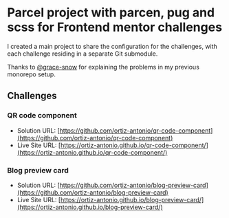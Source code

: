 # Parcel project with parcen, pug and scss for Frontend mentor challenges

I created a main project to share the configuration for the challenges, with each challenge residing in a separate Git submodule.

Thanks to [@grace-snow](https://www.frontendmentor.io/profile/grace-snow) for explaining the problems in my previous monorepo setup.

## Challenges

### QR code component

- Solution URL: [https://github.com/ortiz-antonio/qr-code-component](https://github.com/ortiz-antonio/qr-code-component)
- Live Site URL: [https://ortiz-antonio.github.io/qr-code-component/](https://ortiz-antonio.github.io/qr-code-component/)

### Blog preview card

- Solution URL: [https://github.com/ortiz-antonio/blog-preview-card](https://github.com/ortiz-antonio/blog-preview-card)
- Live Site URL: [https://ortiz-antonio.github.io/blog-preview-card/](https://ortiz-antonio.github.io/blog-preview-card/)
